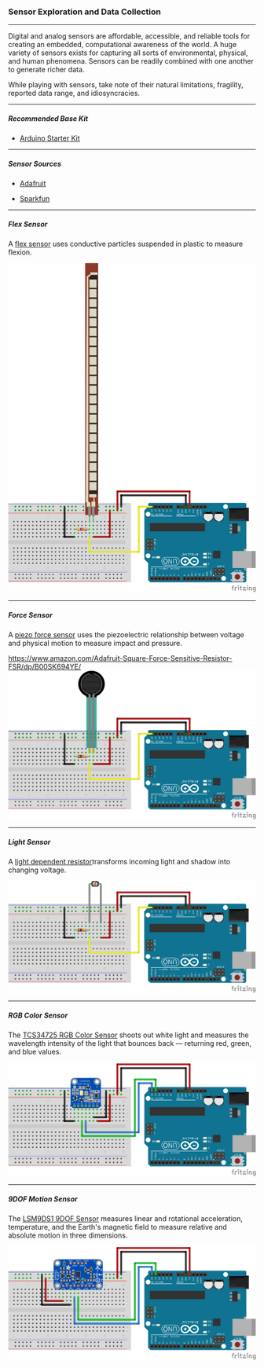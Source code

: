 ### Sensor Exploration and Data Collection

-----

Digital and analog sensors are affordable, accessible, and reliable tools for creating an embedded, computational awareness of the world. A huge variety of sensors exists for capturing all sorts of environmental, physical, and human phenomena. Sensors can be readily combined with one another to generate richer data.

While playing with sensors, take note of their natural limitations, fragility, reported data range, and idiosyncracies.

-----

##### Recommended Base Kit

- [Arduino Starter Kit](https://www.amazon.com/Elegoo-EL-KIT-003-Project-Starter-Tutorial/dp/B01D8KOZF4/)

-----

##### Sensor Sources

- [Adafruit](https://www.adafruit.com/index.php?main_page=category&cPath=35)

- [Sparkfun](https://www.sparkfun.com/categories/23)

-----

##### Flex Sensor

A [flex sensor](https://www.amazon.com/Adafruit-Short-Flex-Sensor-ADA1070/dp/B00SK8PZVS/) uses conductive particles suspended in plastic to measure flexion.

![flex sensor](diagrams/flex.png)

-----

##### Force Sensor

A [piezo force sensor](https://www.amazon.com/Adafruit-Short-Flex-Sensor-ADA1070/dp/B00SK8PZVS/) uses the piezoelectric relationship between voltage and physical motion to measure impact and pressure.

https://www.amazon.com/Adafruit-Square-Force-Sensitive-Resistor-FSR/dp/B00SK694YE/
![force sensor](diagrams/force.png)

-----

##### Light Sensor

A [light dependent resistor](https://www.amazon.com/HOODDEAL-Sensitive-Resistor-Photoresistor-Optoresistor/)transforms incoming light and shadow into changing voltage.

![ldr sensor](diagrams/ldr.png)

-----

##### RGB Color Sensor

The [TCS34725 RGB Color Sensor](https://www.amazon.com/Adafruit-Color-Sensor-filter-White/dp/B00OKCRU5M/) shoots out white light and measures the wavelength intensity of the light that bounces back — returning red, green, and blue values.

![rgb sensor](diagrams/rgb.png)

-----

##### 9DOF Motion Sensor

The [LSM9DS1 9DOF Sensor](https://www.amazon.com/Adafruit-9-DOF-Accel-Breakout-Board/dp/B06XH5Y6DC/) measures linear and rotational acceleration, temperature, and the Earth's magnetic field to measure relative and absolute motion in three dimensions.

![9dof sensor](diagrams/9dof.png)
